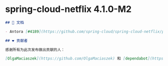# spring-cloud-netflix 4.1.0-M2
```markdown
## 📔 文档

- Antora [#4189](https://github.com/spring-cloud/spring-cloud-netflix/pull/4189)

## ❤️ 贡献者

感谢所有为此次发布做出贡献的人：

[OlgaMaciaszek](https://github.com/OlgaMaciaszek) 和 [dependabot](https://github.com/dependabot)[bot]
```